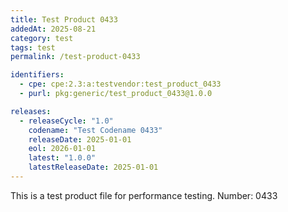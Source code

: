```yaml
---
title: Test Product 0433
addedAt: 2025-08-21
category: test
tags: test
permalink: /test-product-0433

identifiers:
  - cpe: cpe:2.3:a:testvendor:test_product_0433
  - purl: pkg:generic/test_product_0433@1.0.0

releases:
  - releaseCycle: "1.0"
    codename: "Test Codename 0433"
    releaseDate: 2025-01-01
    eol: 2026-01-01
    latest: "1.0.0"
    latestReleaseDate: 2025-01-01
---
```


This is a test product file for performance testing. Number: 0433
